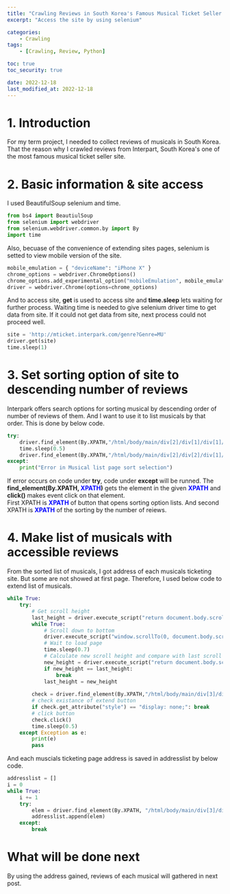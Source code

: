 ```yaml
---
title: "Crawling Reviews in South Korea's Famous Musical Ticket Seller Site - I"
excerpt: "Access the site by using selenium"

categories:
    - Crawling
tags:
    - [Crawling, Review, Python]

toc: true
toc_security: true

date: 2022-12-18
last_modified_at: 2022-12-18
---
```


# 1. Introduction
For my term project, I needed to collect reviews of musicals in South Korea. That the reason why I crawled reviews from Interpart, South Korea's one of the most famous musical ticket seller site. 
# 2. Basic information & site access
I used BeautifulSoup selenium and time.
```python
from bs4 import BeautiulSoup
from selenium import webdriver
from selenium.webdriver.common.by import By
import time
```
Also, becuase of the convenience of extending sites pages, selenium is setted to view mobile version of the site. 
```python
mobile_emulation = { "deviceName": "iPhone X" }
chrome_options = webdriver.ChromeOptions()
chrome_options.add_experimental_option("mobileEmulation", mobile_emulation)
driver = webdriver.Chrome(options=chrome_options)
```
And to access site, **get** is used to access site and **time.sleep** lets waiting for further process. Waiting time is needed to give selenium driver time to get data from site. If it could not get data from site, next process could not proceed well. 
```python
site = 'http://mticket.interpark.com/genre?Genre=MU'
driver.get(site)
time.sleep(1)
```
# 3. Set sorting option of site to descending number of reviews
Interpark offers search options for sorting musical by descending order of number of reviews of them. And I want to use it to list musicals by that order. This is done by below code.
```python
try:
    driver.find_element(By.XPATH,"/html/body/main/div[2]/div[1]/div[1]/button/span").click()
    time.sleep(0.5)
    driver.find_element(By.XPATH,"/html/body/main/div[2]/div[2]/div[1]/div/ul/li[2]/input").click()
except:
    print("Error in Musical list page sort selection")
```
If error occurs on code under **try**, code under **except** will be runned. The **find_element(By.XPATH, <span style="color:blue">XPATH</span>)** gets the element in the given **<span style="color:blue">XPATH</span>** and **click()** makes event click on that element. <br>First XPATH is **<span style="color:blue">XPATH</span>** of button that opens sorting option lists. And second XPATH is **<span style="color:blue">XPATH</span>** of the sorting by the number of reiews.
# 4. Make list of musicals with accessible reviews
From the sorted list of musicals, I got address of each musicals ticketing site. But some are not showed at first page. Therefore, I used below code to extend list of musicals. 
```python
while True:
    try:
        # Get scroll height
        last_height = driver.execute_script("return document.body.scrollHeight")
        while True:
            # Scroll down to bottom
            driver.execute_script("window.scrollTo(0, document.body.scrollHeight);")
            # Wait to load page
            time.sleep(0.7)
            # Calculate new scroll height and compare with last scroll height
            new_height = driver.execute_script("return document.body.scrollHeight")
            if new_height == last_height:
                break
            last_height = new_height
            
        check = driver.find_element(By.XPATH,"/html/body/main/div[3]/div[2]")
        # check existance of extend button
        if check.get_attribute("style") == "display: none;": break
        # click button
        check.click()
        time.sleep(0.5)
    except Exception as e:
        print(e)
        pass
```
And each muscials ticketing page address is saved in addresslist by below code.
```python
addresslist = []
i = 0
while True:
    i += 1
    try:
        elem = driver.find_element(By.XPATH, "/html/body/main/div[3]/div[1]/div/div[1]/div/ul/li["+str(i)+"]/a").get_attribute("href")
        addresslist.append(elem)
    except:
        break
```
# What will be done next
By using the address gained, reviews of each musical will gathered in next post.